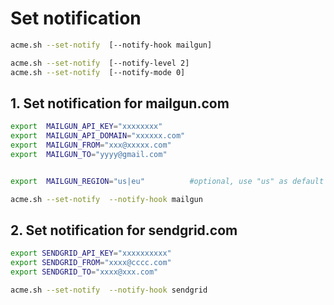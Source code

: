 # Set notification


```sh
acme.sh --set-notify  [--notify-hook mailgun]

acme.sh --set-notify  [--notify-level 2]
acme.sh --set-notify  [--notify-mode 0]
```


## 1. Set notification for mailgun.com

```sh
export  MAILGUN_API_KEY="xxxxxxxx"
export  MAILGUN_API_DOMAIN="xxxxxx.com" 
export  MAILGUN_FROM="xxx@xxxxx.com"
export  MAILGUN_TO="yyyy@gmail.com"


export  MAILGUN_REGION="us|eu"          #optional, use "us" as default

acme.sh --set-notify  --notify-hook mailgun
```


## 2. Set notification for sendgrid.com

```sh
export SENDGRID_API_KEY="xxxxxxxxxx"
export SENDGRID_FROM="xxxx@cccc.com"
export SENDGRID_TO="xxxx@xxx.com"

acme.sh --set-notify  --notify-hook sendgrid
```


